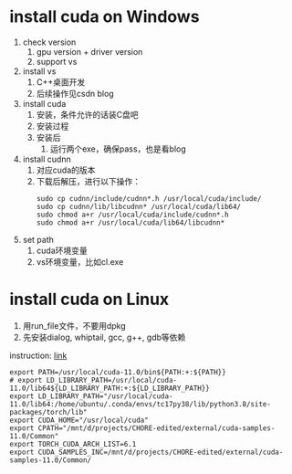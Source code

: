 # install cuda on Windows

1. check version
   1. gpu version + driver version
   2. support vs
2. install vs
   1. C++桌面开发
   2. 后续操作见csdn blog
3. install cuda
   1. 安装，条件允许的话装C盘吧
   2. 安装过程
   3. 安装后
      1. 运行两个exe，确保pass，也是看blog
4. install cudnn
   1. 对应cuda的版本
   2. 下载后解压，进行以下操作：
      ```
      sudo cp cudnn/include/cudnn*.h /usr/local/cuda/include/
      sudo cp cudnn/lib/libcudnn* /usr/local/cuda/lib64/
      sudo chmod a+r /usr/local/cuda/include/cudnn*.h
      sudo chmod a+r /usr/local/cuda/lib64/libcudnn*
      ```
5. set path
   1. cuda环境变量
   2. vs环境变量，比如cl.exe

# install cuda on Linux

1. 用run_file文件，不要用dpkg
2. 先安装dialog, whiptail, gcc, g++, gdb等依赖

instruction: [link](https://blog.csdn.net/gaoyong_cs/article/details/107512988)

```about env
export PATH=/usr/local/cuda-11.0/bin${PATH:+:${PATH}}
# export LD_LIBRARY_PATH=/usr/local/cuda-11.0/lib64${LD_LIBRARY_PATH:+:${LD_LIBRARY_PATH}}
export LD_LIBRARY_PATH="/usr/local/cuda-11.0/lib64:/home/ubuntu/.conda/envs/tc17py38/lib/python3.8/site-packages/torch/lib"
export CUDA_HOME="/usr/local/cuda"
export CPATH="/mnt/d/projects/CHORE-edited/external/cuda-samples-11.0/Common"
export TORCH_CUDA_ARCH_LIST=6.1
export CUDA_SAMPLES_INC=/mnt/d/projects/CHORE-edited/external/cuda-samples-11.0/Common/
```

